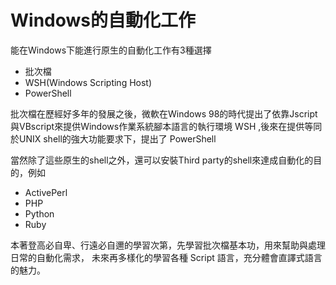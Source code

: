 Windows的自動化工作
=======

能在Windows下能進行原生的自動化工作有3種選擇
* 批次檔
* WSH(Windows Scripting Host)
* PowerShell

批次檔在歷經好多年的發展之後，微軟在Windows 98的時代提出了依靠Jscript與VBscript來提供Windows作業系統腳本語言的執行環境 WSH ,後來在提供等同於UNIX shell的強大功能要求下，提出了 PowerShell

當然除了這些原生的shell之外，還可以安裝Third party的shell來達成自動化的目的，例如
* ActivePerl
* PHP
* Python
* Ruby
 
本著登高必自卑、行遠必自邇的學習次第，先學習批次檔基本功，用來幫助與處理日常的自動化需求，
未來再多樣化的學習各種 Script 語言，充分體會直譯式語言的魅力。


